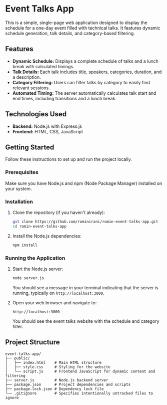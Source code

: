 # Event Talks App

This is a simple, single-page web application designed to display the schedule for a one-day event filled with technical talks. It features dynamic schedule generation, talk details, and category-based filtering.

## Features

*   **Dynamic Schedule:** Displays a complete schedule of talks and a lunch break with calculated timings.
*   **Talk Details:** Each talk includes title, speakers, categories, duration, and a description.
*   **Category Filtering:** Users can filter talks by category to easily find relevant sessions.
*   **Automated Timing:** The server automatically calculates talk start and end times, including transitions and a lunch break.

## Technologies Used

*   **Backend:** Node.js with Express.js
*   **Frontend:** HTML, CSS, JavaScript

## Getting Started

Follow these instructions to set up and run the project locally.

### Prerequisites

Make sure you have Node.js and npm (Node Package Manager) installed on your system.

### Installation

1.  Clone the repository (if you haven't already):
    ```bash
    git clone https://github.com/rominirani/romin-event-talks-app.git
    cd romin-event-talks-app
    ```

2.  Install the Node.js dependencies:
    ```bash
    npm install
    ```

### Running the Application

1.  Start the Node.js server:
    ```bash
    node server.js
    ```
    You should see a message in your terminal indicating that the server is running, typically on `http://localhost:3000`.

2.  Open your web browser and navigate to:
    ```
    http://localhost:3000
    ```
    You should see the event talks website with the schedule and category filter.

## Project Structure

```
event-talks-app/
├── public/
│   ├── index.html    # Main HTML structure
│   ├── style.css     # Styling for the website
│   └── script.js     # Frontend JavaScript for dynamic content and filtering
├── server.js         # Node.js backend server
├── package.json      # Project dependencies and scripts
├── package-lock.json # Dependency lock file
└── .gitignore        # Specifies intentionally untracked files to ignore
```

